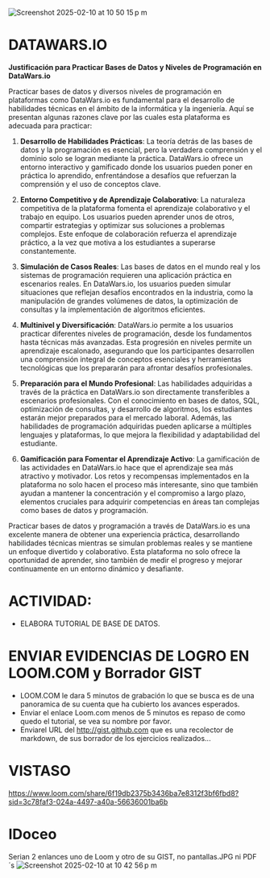 
![Screenshot 2025-02-10 at 10 50 15 p m](https://github.com/user-attachments/assets/60e78032-1eef-462e-af13-010cec8062fd)

# DATAWARS.IO


**Justificación para Practicar Bases de Datos y Niveles de Programación en DataWars.io**

Practicar bases de datos y diversos niveles de programación en plataformas como DataWars.io es fundamental para el desarrollo de habilidades técnicas en el ámbito de la informática y la ingeniería. Aquí se presentan algunas razones clave por las cuales esta plataforma es adecuada para practicar:

1. **Desarrollo de Habilidades Prácticas**:
   La teoría detrás de las bases de datos y la programación es esencial, pero la verdadera comprensión y el dominio solo se logran mediante la práctica. DataWars.io ofrece un entorno interactivo y gamificado donde los usuarios pueden poner en práctica lo aprendido, enfrentándose a desafíos que refuerzan la comprensión y el uso de conceptos clave.

2. **Entorno Competitivo y de Aprendizaje Colaborativo**:
   La naturaleza competitiva de la plataforma fomenta el aprendizaje colaborativo y el trabajo en equipo. Los usuarios pueden aprender unos de otros, compartir estrategias y optimizar sus soluciones a problemas complejos. Este enfoque de colaboración refuerza el aprendizaje práctico, a la vez que motiva a los estudiantes a superarse constantemente.

3. **Simulación de Casos Reales**:
   Las bases de datos en el mundo real y los sistemas de programación requieren una aplicación práctica en escenarios reales. En DataWars.io, los usuarios pueden simular situaciones que reflejan desafíos encontrados en la industria, como la manipulación de grandes volúmenes de datos, la optimización de consultas y la implementación de algoritmos eficientes.

4. **Multinivel y Diversificación**:
   DataWars.io permite a los usuarios practicar diferentes niveles de programación, desde los fundamentos hasta técnicas más avanzadas. Esta progresión en niveles permite un aprendizaje escalonado, asegurando que los participantes desarrollen una comprensión integral de conceptos esenciales y herramientas tecnológicas que los prepararán para afrontar desafíos profesionales.

5. **Preparación para el Mundo Profesional**:
   Las habilidades adquiridas a través de la práctica en DataWars.io son directamente transferibles a escenarios profesionales. Con el conocimiento en bases de datos, SQL, optimización de consultas, y desarrollo de algoritmos, los estudiantes estarán mejor preparados para el mercado laboral. Además, las habilidades de programación adquiridas pueden aplicarse a múltiples lenguajes y plataformas, lo que mejora la flexibilidad y adaptabilidad del estudiante.

6. **Gamificación para Fomentar el Aprendizaje Activo**:
   La gamificación de las actividades en DataWars.io hace que el aprendizaje sea más atractivo y motivador. Los retos y recompensas implementados en la plataforma no solo hacen el proceso más interesante, sino que también ayudan a mantener la concentración y el compromiso a largo plazo, elementos cruciales para adquirir competencias en áreas tan complejas como bases de datos y programación.

Practicar bases de datos y programación a través de DataWars.io es una excelente manera de obtener una experiencia práctica, desarrollando habilidades técnicas mientras se simulan problemas reales y se mantiene un enfoque divertido y colaborativo. Esta plataforma no solo ofrece la oportunidad de aprender, sino también de medir el progreso y mejorar continuamente en un entorno dinámico y desafiante.

# ACTIVIDAD:
- ELABORA TUTORIAL DE BASE DE DATOS.

# ENVIAR EVIDENCIAS DE LOGRO EN LOOM.COM y Borrador GIST
- LOOM.COM le dara 5 minutos de grabación lo que se busca es de una panoramica de su cuenta que ha cubierto los avances esperados.
- Enviar el enlace Loom.com menos de 5 minutos es repaso de como quedo el tutorial, se vea su nombre por favor.
- Enviarel URL del http://gist.github.com que es una recolector de markdown, de sus borrador de los ejercicios realizados...

# VISTASO
https://www.loom.com/share/6f19db2375b3436ba7e8312f3bf6fbd8?sid=3c78faf3-024a-4497-a40a-56636001ba6b

# IDoceo

Serian 2 enlances uno de Loom y otro de su GIST, no pantallas.JPG ni PDF´s
![Screenshot 2025-02-10 at 10 42 56 p m](https://github.com/user-attachments/assets/3e50a136-90a6-4864-bc12-69465aaaafcc)

